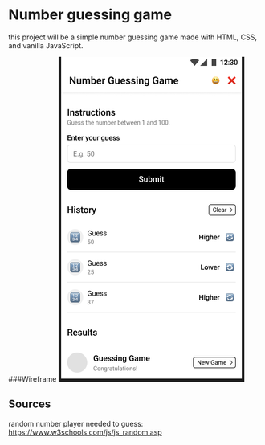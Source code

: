 # Number guessing game

this project will be a simple number guessing game made with HTML, CSS, and vanilla JavaScript.

###Wireframe
<img src="NGG.png">

## Sources
random number player needed to guess: https://www.w3schools.com/js/js_random.asp